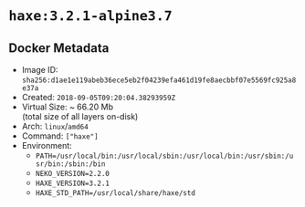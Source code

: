 # `haxe:3.2.1-alpine3.7`

## Docker Metadata

- Image ID: `sha256:d1ae1e119abeb36ece5eb2f04239efa461d19fe8aecbbf07e5569fc925a8e37a`
- Created: `2018-09-05T09:20:04.38293959Z`
- Virtual Size: ~ 66.20 Mb  
  (total size of all layers on-disk)
- Arch: `linux`/`amd64`
- Command: `["haxe"]`
- Environment:
  - `PATH=/usr/local/bin:/usr/local/sbin:/usr/local/bin:/usr/sbin:/usr/bin:/sbin:/bin`
  - `NEKO_VERSION=2.2.0`
  - `HAXE_VERSION=3.2.1`
  - `HAXE_STD_PATH=/usr/local/share/haxe/std`
